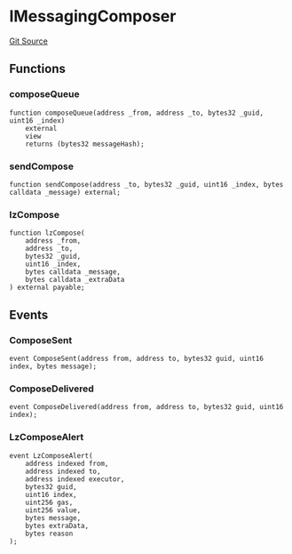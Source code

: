 # IMessagingComposer
[Git Source](https://github.com/malda-protocol/malda-lending/blob/157d7bccdcadcb7388d89b00ec47106a82e67e78/src\interfaces\external\layerzero\v2\IMessagingComposer.sol)


## Functions
### composeQueue


```solidity
function composeQueue(address _from, address _to, bytes32 _guid, uint16 _index)
    external
    view
    returns (bytes32 messageHash);
```

### sendCompose


```solidity
function sendCompose(address _to, bytes32 _guid, uint16 _index, bytes calldata _message) external;
```

### lzCompose


```solidity
function lzCompose(
    address _from,
    address _to,
    bytes32 _guid,
    uint16 _index,
    bytes calldata _message,
    bytes calldata _extraData
) external payable;
```

## Events
### ComposeSent

```solidity
event ComposeSent(address from, address to, bytes32 guid, uint16 index, bytes message);
```

### ComposeDelivered

```solidity
event ComposeDelivered(address from, address to, bytes32 guid, uint16 index);
```

### LzComposeAlert

```solidity
event LzComposeAlert(
    address indexed from,
    address indexed to,
    address indexed executor,
    bytes32 guid,
    uint16 index,
    uint256 gas,
    uint256 value,
    bytes message,
    bytes extraData,
    bytes reason
);
```

